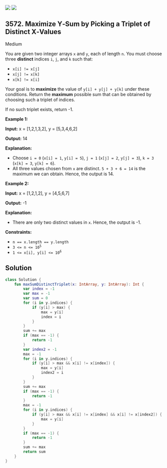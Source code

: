 [![](https://img.shields.io/github/stars/javadev/LeetCode-in-Kotlin?label=Stars&style=flat-square)](https://github.com/javadev/LeetCode-in-Kotlin)
[![](https://img.shields.io/github/forks/javadev/LeetCode-in-Kotlin?label=Fork%20me%20on%20GitHub%20&style=flat-square)](https://github.com/javadev/LeetCode-in-Kotlin/fork)

## 3572\. Maximize Y‑Sum by Picking a Triplet of Distinct X‑Values

Medium

You are given two integer arrays `x` and `y`, each of length `n`. You must choose three **distinct** indices `i`, `j`, and `k` such that:

*   `x[i] != x[j]`
*   `x[j] != x[k]`
*   `x[k] != x[i]`

Your goal is to **maximize** the value of `y[i] + y[j] + y[k]` under these conditions. Return the **maximum** possible sum that can be obtained by choosing such a triplet of indices.

If no such triplet exists, return -1.

**Example 1:**

**Input:** x = [1,2,1,3,2], y = [5,3,4,6,2]

**Output:** 14

**Explanation:**

*   Choose `i = 0` (`x[i] = 1`, `y[i] = 5`), `j = 1` (`x[j] = 2`, `y[j] = 3`), `k = 3` (`x[k] = 3`, `y[k] = 6`).
*   All three values chosen from `x` are distinct. `5 + 3 + 6 = 14` is the maximum we can obtain. Hence, the output is 14.

**Example 2:**

**Input:** x = [1,2,1,2], y = [4,5,6,7]

**Output:** \-1

**Explanation:**

*   There are only two distinct values in `x`. Hence, the output is -1.

**Constraints:**

*   `n == x.length == y.length`
*   <code>3 <= n <= 10<sup>5</sup></code>
*   <code>1 <= x[i], y[i] <= 10<sup>6</sup></code>

## Solution

```kotlin
class Solution {
    fun maxSumDistinctTriplet(x: IntArray, y: IntArray): Int {
        var index = -1
        var max = -1
        var sum = 0
        for (i in y.indices) {
            if (y[i] > max) {
                max = y[i]
                index = i
            }
        }
        sum += max
        if (max == -1) {
            return -1
        }
        var index2 = -1
        max = -1
        for (i in y.indices) {
            if (y[i] > max && x[i] != x[index]) {
                max = y[i]
                index2 = i
            }
        }
        sum += max
        if (max == -1) {
            return -1
        }
        max = -1
        for (i in y.indices) {
            if (y[i] > max && x[i] != x[index] && x[i] != x[index2]) {
                max = y[i]
            }
        }
        if (max == -1) {
            return -1
        }
        sum += max
        return sum
    }
}
```